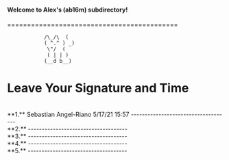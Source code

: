 #### Welcome to Alex's (ab16m) subdirectory!
===========================================

 				/\_/\  (
 				( ^.^ ) _)
  				 \"/  (
				 ( | | )
				(__d b__)

Leave Your Signature and Time
=============================
<br>
**1.** Sebastian Angel-Riano 5/17/21    15:57
------------------------------------
<br>
**2.** 
------------------------------------
<br>
**3.** 
------------------------------------
<br>
**4.** 
------------------------------------
<br>
**5.** 
------------------------------------
